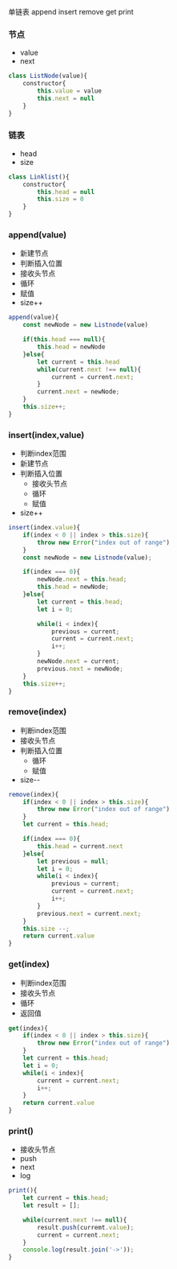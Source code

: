 单链表 append insert remove get print




### 节点
- value
- next

```JavaScript
class ListNode(value){
	constructor{
		this.value = value
		this.next = null
	}
}
```

### 链表
- head
- size

```JavaScript
class Linklist(){
	constructor{
		this.head = null
		this.size = 0
	}
}
```

### append(value)
- 新建节点
- 判断插入位置
- 接收头节点
- 循环
- 赋值
- size++


```JavaScript
append(value){
	const newNode = new Listnode(value)

	if(this.head === null){
		this.head = newNode
	}else{
		let current = this.head
		while(current.next !== null){
			current = current.next;
		}
		current.next = newNode;
	}
	this.size++;
}
```


### insert(index,value)
- 判断index范围
- 新建节点
- 判断插入位置
	- 接收头节点
	- 循环
	- 赋值
- size++

``` JavaScript
insert(index.value){
	if(index < 0 || index > this.size){
		throw new Error("index out of range")
	}
	const newNode = new Listnode(value);

	if(index === 0){
		newNode.next = this.head;
		this.head = newNode;
	}else{
		let current = this.head;
		let i = 0;

		while(i < index){
			previous = current;
			current = current.next;
			i++;
		}
		newNode.next = current;
		previous.next = newNode;
	}
	this.size++;
}
```


### remove(index)
- 判断index范围
- 接收头节点
- 判断插入位置
	- 循环
	- 赋值
- size--

``` javaScript
remove(index){
	if(index < 0 || index > this.size){
		throw new Error("index out of range")
	}
	let current = this.head;

	if(index === 0){
		this.head = current.next
	}else{
		let previous = null;
		let i = 0;
		while(i < index){
			previous = current;
			current = current.next;
			i++;
		}
		previous.next = current.next;
	}
	this.size --;
	return current.value
}
```

### get(index)
- 判断index范围
- 接收头节点
- 循环
- 返回值

``` JavaScript
get(index){
	if(index < 0 || index > this.size){
		throw new Error("index out of range")
	}
	let current = this.head;
	let i = 0;
	while(i < index){
		current = current.next;
		i++;
	}
	return current.value
}
```

### print()
- 接收头节点
- push
- next
- log

```JavaScript
print(){
	let current = this.head;
	let result = [];

	while(current.next !== null){
		result.push(curremt.value);
		current = current.next;
	}
	console.log(result.join('->'));
}
```













